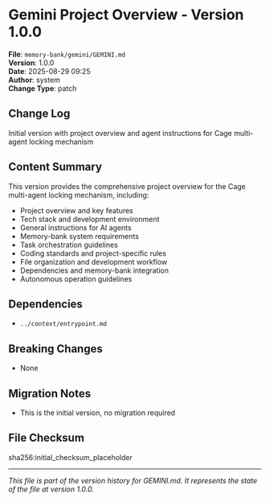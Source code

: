 # Gemini Project Overview - Version 1.0.0

**File**: `memory-bank/gemini/GEMINI.md`  
**Version**: 1.0.0  
**Date**: 2025-08-29 09:25  
**Author**: system  
**Change Type**: patch  

## Change Log
Initial version with project overview and agent instructions for Cage multi-agent locking mechanism

## Content Summary
This version provides the comprehensive project overview for the Cage multi-agent locking mechanism, including:

- Project overview and key features
- Tech stack and development environment
- General instructions for AI agents
- Memory-bank system requirements
- Task orchestration guidelines
- Coding standards and project-specific rules
- File organization and development workflow
- Dependencies and memory-bank integration
- Autonomous operation guidelines

## Dependencies
- `../context/entrypoint.md`

## Breaking Changes
- None

## Migration Notes
- This is the initial version, no migration required

## File Checksum
sha256:initial_checksum_placeholder

---

*This file is part of the version history for GEMINI.md. It represents the state of the file at version 1.0.0.*
